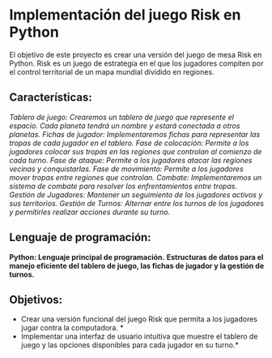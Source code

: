 #  Implementación del juego Risk en Python
El objetivo de este proyecto es crear una versión del juego de mesa Risk en Python. Risk es un juego de estrategia en el que los jugadores compiten por el control territorial de un mapa mundial dividido en regiones.
## Características:
*Tablero de juego: Crearemos un tablero de juego que represente el espacio. Cada planeta tendrá un nombre y estará conectada a otros planetas.*
*Fichas de jugador: Implementaremos fichas para representar las tropas de cada jugador en el tablero.*
*Fase de colocación: Permite a los jugadores colocar sus tropas en las regiones que controlan al comienzo de cada turno.*
*Fase de ataque: Permite a los jugadores atacar las regiones vecinas y conquistarlas.*
*Fase de movimiento: Permite a los jugadores mover tropas entre regiones que controlan.*
*Combate: Implementaremos un sistema de combate para resolver los enfrentamientos entre tropas.*
*Gestión de Jugadores: Mantener un seguimiento de los jugadores activos y sus territorios.*
*Gestión de Turnos: Alternar entre los turnos de los jugadores y permitirles realizar acciones durante su turno.*
## Lenguaje de programación:
**Python: Lenguaje principal de programación.**
**Estructuras de datos para el manejo eficiente del tablero de juego, las fichas de jugador y la gestión de turnos.**
## Objetivos:
* Crear una versión funcional del juego Risk que permita a los jugadores jugar contra la computadora. *
* Implementar una interfaz de usuario intuitiva que muestre el tablero de juego y las opciones disponibles para cada jugador en su turno.* 
